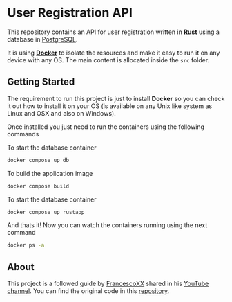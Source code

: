 # User Registration API

This repository contains an API for user registration written in **[Rust](https://www.rust-lang.org/)** using a database in [PostgreSQL](https://www.postgresql.org/).

It is using **[Docker](https://www.docker.com/)** to isolate the resources and make it easy to run it on any device with any OS. The main content is allocated inside the `src` folder.

## Getting Started

The requirement to run this project is just to install **Docker** so you can check it out how to install it on your OS (is available on any Unix like system as Linux and OSX and also on Windows).

Once installed you just need to run the containers using the following commands

To start the database container

```sh
docker compose up db
```

To build the application image

```sh
docker compose build
```

To start the database container

```sh
docker compose up rustapp
```

And thats it! Now you can watch the containers running using the next command

```sh
docker ps -a
```

## About

This project is a followed guide by [FrancescoXX](https://github.com/FrancescoXX) shared in his [YouTube channel](https://www.youtube.com/@francescociulla). You can find the original code in this [repository](https://github.com/FrancescoXX/rust-crud-api).
